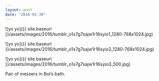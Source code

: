 ```yaml
---
layout: post
date: "2016-01-30"
---
```


![yo yo]({{ site.baseurl }}/assets/images/2016/tumblr_o1s7g7sajw1r16syio1_1280-768x1024.jpg)

![yo yo]({{ site.baseurl }}/assets/images/2016/tumblr_o1s7g7sajw1r16syio2_1280-768x1024.jpg)

![yo yo]({{ site.baseurl }}/assets/images/2016/tumblr_o1s7g7sajw1r16syio3_500.jpg)

Pair of messers in Boi’s bath.
